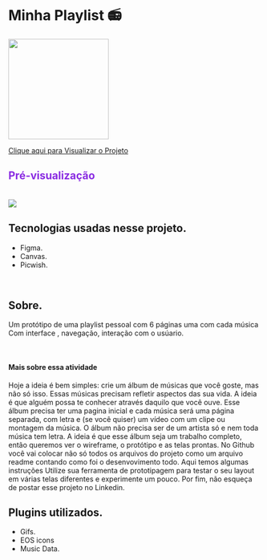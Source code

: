 # Minha Playlist 📻

<img width = '200px' src = 'https://cdn.discordapp.com/attachments/775040352004472833/1012195357104549888/picwish.png' alt =''>

  <a href="https://www.figma.com/proto/GqJD8OKJKsbsLafEI0xrOM/P%C3%A1gina-Album-de-m%C3%BAsica?node-id=1%3A2&scaling=contain&page-id=0%3A1&starting-point-node-id=1%3A2">    Clique aqui para Visualizar o Projeto</a>
  
  <h2 style="color: blueviolet;">Pré-visualização</h2> <br>
  
  <img src="https://cdn.discordapp.com/attachments/773372240686350356/1023471762333257750/print_minha_pagina_de_musica.png">

 <h2>Tecnologias usadas nesse projeto.</h2>
 
 <ul>
  <li>Figma.</li>
  <li>Canvas.</li>
  <li>Picwish.</li>
</ul>
<br>

 <h2>Sobre.</h2>
 
<p>
  Um protótipo de uma playlist pessoal com 6 páginas uma com cada música <br>
  Com interface , navegação, interação com o usúario. 
</p> <br>

<h4>Mais sobre essa atividade</h4>

<p>
    Hoje a ideia é bem simples: crie um álbum de músicas que você goste, mas não só isso. Essas músicas precisam refletir aspectos das sua vida.
   A ideia é que alguém possa te conhecer através daquilo que você ouve.
   Esse álbum precisa ter uma pagina inicial e cada música será uma página separada, com letra e (se você quiser) um vídeo com um clipe ou montagem da música. O álbum   não precisa ser de um artista só e nem toda música tem letra.
  A ideia é que esse álbum seja um trabalho completo, então queremos ver o wireframe, o protótipo e as telas prontas.
  No Github você vai colocar não só todos os arquivos do projeto como um arquivo readme contando como foi o desenvovimento todo. Aqui temos algumas instruções
  Utilize sua ferramenta de prototipagem para testar o seu layout em várias telas diferentes e experimente um pouco.
  Por fim, não esqueça de postar esse projeto no Linkedin.
</p>



<h2>Plugins utilizados.</h2>

 <ul>
  <li>Gifs.</li>
  <li>EOS icons</li>
  <li>Music Data.</li>
</ul>
